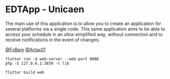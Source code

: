 # EDTApp - Unicaen

The main use of this application is to allow you to create an application for several platforms via a single code. This same application aims to be able to access your schedule in an ultra-simplified way, without connection and to receive notifications in the event of changes.

 [@FxBam](https://github.com/FxBam/) [@Artax01](https://github.com/Artax01/)

```
flutter run -d web-server --web-port 8080
php -S 127.0.0.1:3030 -t lib
```

```
flutter build web
```
